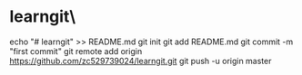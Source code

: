 # learngit\
echo "# learngit" >> README.md
git init
git add README.md
git commit -m "first commit"
git remote add origin https://github.com/zc529739024/learngit.git
git push -u origin master
